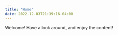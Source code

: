 ```yaml
---
title: "Home"
date: 2022-12-03T21:39:16-04:00
---
```


Welcome! Have a look around, and enjoy the content!
